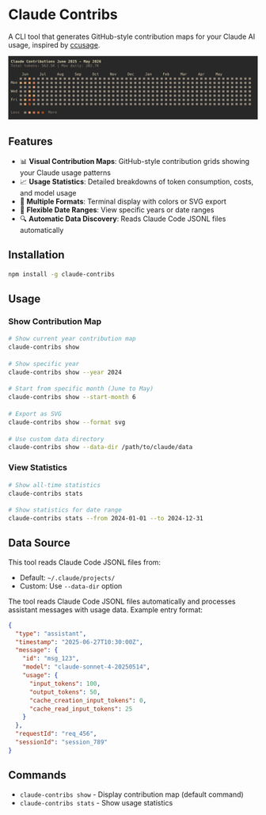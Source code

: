 # Claude Contribs

A CLI tool that generates GitHub-style contribution maps for your Claude AI usage, inspired by [ccusage](https://github.com/ryoppippi/ccusage).

![Claude Contributions Example](claude-contribs-example.png)

## Features

- 📊 **Visual Contribution Maps**: GitHub-style contribution grids showing your Claude usage patterns
- 📈 **Usage Statistics**: Detailed breakdowns of token consumption, costs, and model usage
- 🎨 **Multiple Formats**: Terminal display with colors or SVG export
- 📅 **Flexible Date Ranges**: View specific years or date ranges
- 🔍 **Automatic Data Discovery**: Reads Claude Code JSONL files automatically

## Installation

```bash
npm install -g claude-contribs
```

## Usage

### Show Contribution Map

```bash
# Show current year contribution map
claude-contribs show

# Show specific year
claude-contribs show --year 2024

# Start from specific month (June to May)
claude-contribs show --start-month 6

# Export as SVG
claude-contribs show --format svg

# Use custom data directory
claude-contribs show --data-dir /path/to/claude/data
```

### View Statistics

```bash
# Show all-time statistics
claude-contribs stats

# Show statistics for date range
claude-contribs stats --from 2024-01-01 --to 2024-12-31
```

## Data Source

This tool reads Claude Code JSONL files from:

- Default: `~/.claude/projects/`
- Custom: Use `--data-dir` option

The tool reads Claude Code JSONL files automatically and processes assistant messages with usage data. Example entry format:

```json
{
  "type": "assistant",
  "timestamp": "2025-06-27T10:30:00Z",
  "message": {
    "id": "msg_123",
    "model": "claude-sonnet-4-20250514",
    "usage": {
      "input_tokens": 100,
      "output_tokens": 50,
      "cache_creation_input_tokens": 0,
      "cache_read_input_tokens": 25
    }
  },
  "requestId": "req_456",
  "sessionId": "session_789"
}
```

## Commands

- `claude-contribs show` - Display contribution map (default command)
- `claude-contribs stats` - Show usage statistics
